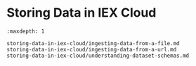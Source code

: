 # Storing Data in IEX Cloud

```{toctree}
:maxdepth: 1

storing-data-in-iex-cloud/ingesting-data-from-a-file.md
storing-data-in-iex-cloud/ingesting-data-from-a-url.md
storing-data-in-iex-cloud/understanding-dataset-schemas.md
```